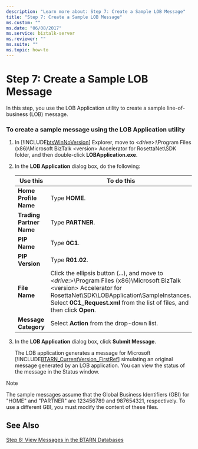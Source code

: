 ```yaml
---
description: "Learn more about: Step 7: Create a Sample LOB Message"
title: "Step 7: Create a Sample LOB Message"
ms.custom: ""
ms.date: "06/08/2017"
ms.service: biztalk-server
ms.reviewer: ""
ms.suite: ""
ms.topic: how-to
---
```

# Step 7: Create a Sample LOB Message
In this step, you use the LOB Application utility to create a sample line-of-business (LOB) message.  

### To create a sample message using the LOB Application utility  

1. In [!INCLUDE[btsWinNoVersion](../../includes/btswinnoversion-md.md)] Explorer, move to \<*drive*\>:\Program Files (x86)\Microsoft BizTalk \<version\> Accelerator for RosettaNet\SDK folder, and then double-click **LOBApplication.exe**.  

2. In the **LOB Application** dialog box, do the following:  


   |       **Use this**       |                                                                                                                       **To do this**                                                                                                                       |
   |--------------------------|------------------------------------------------------------------------------------------------------------------------------------------------------------------------------------------------------------------------------------------------------------|
   |  **Home Profile Name**   |                                                                                                                       Type **HOME**.                                                                                                                       |
   | **Trading Partner Name** |                                                                                                                     Type **PARTNER**.                                                                                                                      |
   |       **PIP Name**       |                                                                                                                       Type **0C1**.                                                                                                                        |
   |     **PIP Version**      |                                                                                                                      Type **R01.02**.                                                                                                                      |
   |      **File Name**       | Click the ellipsis button (**...**), and move to \<*drive*:\>\Program Files (x86)\Microsoft BizTalk \<version\> Accelerator for RosettaNet\SDK\LOBApplication\SampleInstances. Select **0C1_Request.xml** from the list of files, and then click **Open**. |
   |   **Message Category**   |                                                                                                         Select **Action** from the drop-down list.                                                                                                         |


3. In the **LOB Application** dialog box, click **Submit Message**.  

   The LOB application generates a message for Microsoft [!INCLUDE[BTARN_CurrentVersion_FirstRef](../../includes/btarn-currentversion-firstref-md.md)] simulating an original message generated by an LOB application. You can view the status of the message in the Status window.  

> [!NOTE]
>  The sample messages assume that the Global Business Identifiers (GBI) for "HOME" and "PARTNER" are 123456789 and 987654321, respectively. To use a different GBI, you must modify the content of these files.  

## See Also  
 [Step 8: View Messages in the BTARN Databases](../../adapters-and-accelerators/accelerator-rosettanet/step-8-view-messages-in-the-btarn-databases.md)
